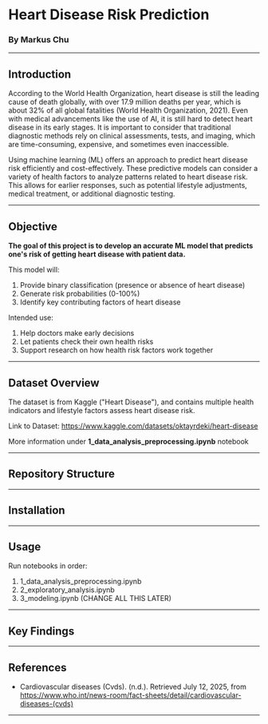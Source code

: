 # Heart Disease Risk Prediction

### By Markus Chu

---

## Introduction
According to the World Health Organization, heart disease is still the leading cause of death globally, with over 17.9 million deaths per year, which is about 32% of all global fatalities (World Health Organization, 2021). Even with medical advancements like the use of AI, it is still hard to detect heart disease in its early stages. It is important to consider that traditional diagnostic methods rely on clinical assessments, tests, and imaging, which are time-consuming, expensive, and sometimes even inaccessible.

Using machine learning (ML) offers an approach to predict heart disease risk efficiently and cost-effectively. These predictive models can consider a variety of health factors to analyze patterns related to heart disease risk. This allows for earlier responses, such as potential lifestyle adjustments, medical treatment, or additional diagnostic testing.

---

## Objective

**The goal of this project is to develop an accurate ML model that predicts one's risk of getting heart disease with patient data.**

This model will:
1. Provide binary classification (presence or absence of heart disease)
2. Generate risk probabilities (0-100%)
3. Identify key contributing factors of heart disease

Intended use:
1. Help doctors make early decisions
2. Let patients check their own health risks
3. Support research on how health risk factors work together

---

## Dataset Overview
The dataset is from Kaggle ("Heart Disease"), and contains multiple health indicators and lifestyle factors assess heart disease risk.

Link to Dataset: https://www.kaggle.com/datasets/oktayrdeki/heart-disease

More information under **1_data_analysis_preprocessing.ipynb** notebook

---

## Repository Structure

---

## Installation

---

## Usage
Run notebooks in order:
1. 1_data_analysis_preprocessing.ipynb
2. 2_exploratory_analysis.ipynb
3. 3_modeling.ipynb (CHANGE ALL THIS LATER)

---

## Key Findings

---

## References
- Cardiovascular diseases (Cvds). (n.d.). Retrieved July 12, 2025, from https://www.who.int/news-room/fact-sheets/detail/cardiovascular-diseases-(cvds)

---